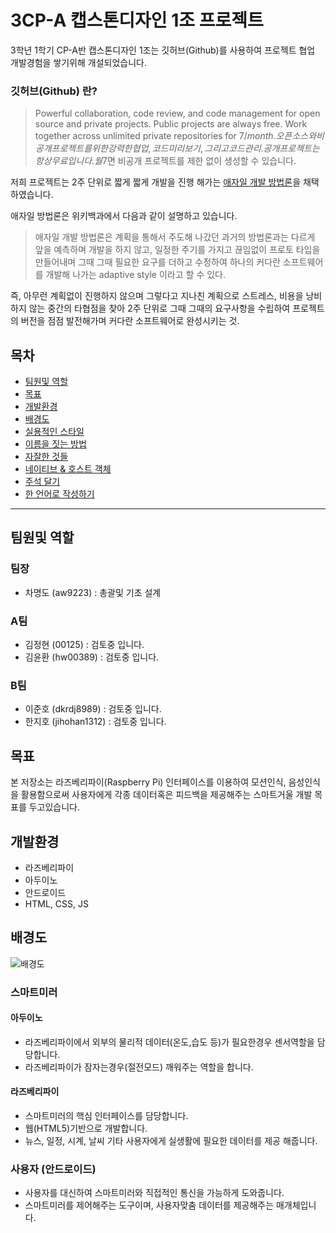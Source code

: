 # 3CP-A 캡스톤디자인 1조 프로젝트

3학년 1학기 CP-A반 캡스톤디자인 1조는 깃허브(Github)를 사용하여 프로젝트 협업 개발경험을 쌓기위해 개설되었습니다.

### 깃허브(Github) 란?
> Powerful collaboration, code review, and code management for open source and private projects. Public projects are always free. Work together across unlimited private repositories for $7 / month.
오픈 소스와 비공개 프로젝트를 위한 강력한 협업, 코드 미리보기, 그리고 코드 관리. 공개 프로젝트는 항상 무료입니다. 월 7$면 비공개 프로젝트를 제한 없이 생성할 수 있습니다.

저희 프로젝트는 2주 단위로 짧게 짧게 개발을 진행 해가는 [애자일 개발 방법론](https://ko.wikipedia.org/wiki/%EC%95%A0%EC%9E%90%EC%9D%BC_%EC%86%8C%ED%94%84%ED%8A%B8%EC%9B%A8%EC%96%B4_%EA%B0%9C%EB%B0%9C)을 채택 하였습니다.

애자일 방법론은 위키백과에서 다음과 같이 설명하고 있습니다.

> 애자일 개발 방법론은 계획을 통해서 주도해 나갔던 과거의 방법론과는 다르게 앞을 예측하며 개발을 하지 않고, 일정한 주기를 가지고 끊임없이 프로토 타입을 만들어내며 그때 그때 필요한 요구를 더하고 수정하여 하나의 커다란 소프트웨어를 개발해 나가는 adaptive style 이라고 할 수 있다.

즉, 아무런 계획없이 진행하지 않으며 그렇다고 지나친 계획으로 스트레스, 비용을 낭비하지 않는 중간의 타협점을 찾아 2주 단위로 그때 그때의 요구사항을 수립하여 프로젝트의 버전을 점점 발전해가며 커다란 소프트웨어로 완성시키는 것. 

## 목차

 * [팀원및 역할](#about_us)
 * [목표](#goals)
 * [개발환경](#develop_enviorment)
 * [배경도](#background)
 * [실용적인 스타일](#practical)
 * [이름을 짓는 방법](#naming)
 * [자잘한 것들](#misc)
 * [네이티브 & 호스트 객체](#native)
 * [주석 달기](#comments)
 * [한 언어로 작성하기](#language)

------------------------------------------------

## <a name="about_us">팀원및 역할</a>

### 팀장
- 차명도 (aw9223) : 총괄및 기초 설계

### A팀
- 김정현 (00125) : 검토중 입니다.
- 김윤환 (hw00389) : 검토중 입니다.

### B팀
- 이준호 (dkrdj8989) : 검토중 입니다.
- 한지호 (jihohan1312) : 검토중 입니다.

## <a name="goals">목표</a>
본 저장소는 라즈베리파이(Raspberry Pi) 인터페이스를 이용하여 모션인식, 음성인식을 활용함으로써 사용자에게 각종 데이터혹은 피드백을 제공해주는 스마트거울 개발 목표를 두고있습니다.

## <a name="develop_enviorment">개발환경</a>
- 라즈베리파이
- 아두이노
- 안드로이드
- HTML, CSS, JS 

## <a name="background">배경도</a>

![배경도](https://github.com/2017yjcpa1/smart_mirror/blob/master/20170307.png?raw=true)

### 스마트미러

#### 아두이노
 - 라즈베리파이에서 외부의 물리적 데이터(온도,습도 등)가 필요한경우 센서역할을 담당합니다.
 - 라즈베리파이가 잠자는경우(절전모드) 깨워주는 역할을 합니다.
 
#### 라즈베리파이
 - 스마트미러의 핵심 인터페이스를 담당합니다.
 - 웹(HTML5)기반으로 개발합니다.
 - 뉴스, 일정, 시계, 날씨 기타 사용자에게 실생활에 필요한 데이터를 제공 해줍니다.
 
### 사용자 (안드로이드)
 - 사용자를 대신하여 스마트미러와 직접적인 통신을 가능하게 도와줍니다.
 - 스마트미러를 제어해주는 도구이며, 사용자맞춤 데이터를 제공해주는 매개체입니다.

